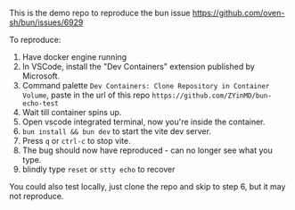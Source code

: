 This is the demo repo to reproduce the bun issue https://github.com/oven-sh/bun/issues/6929

To reproduce:

1. Have docker engine running
1. In VSCode, install the "Dev Containers" extension published by Microsoft.
1. Command palette `Dev Containers: Clone Repository in Container Volume`, paste in the url of this repo `https://github.com/ZYinMD/bun-echo-test`
1. Wait till container spins up.
1. Open vscode integrated terminal, now you're inside the container.
1. `bun install && bun dev` to start the vite dev server.
1. Press `q` or `ctrl-c` to stop vite.
1. The bug should now have reproduced - can no longer see what you type.
1. blindly type `reset` or `stty echo` to recover

You could also test locally, just clone the repo and skip to step 6, but it may not reproduce.
